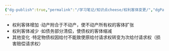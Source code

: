 ```yaml
---
{"dg-publish":true,"permalink":"/学习笔记/知识点cheese/权利客体变更/","dgPassFrontmatter":true}
---
```


- 权利客体增加
·动产附合于不动产，使不动产所有权的客体扩张
- 权利客体减少
·如债务部分清偿，使债权的客体缩减
- 其他变化
·特定物债权因给付不能致使原给付请求权转变为次给付请求权（损害赔偿请求权）